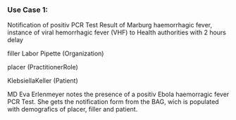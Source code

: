 ### Use Case 1:

Notification of positiv PCR Test Result of Marburg haemorrhagic fever, instance of viral hemorrhagic fever (VHF) to Health authorities with 2 hours delay

filler Labor Pipette (Organization)

placer (PractitionerRole)

KlebsiellaKeller (Patient)

MD Eva Erlenmeyer notes the presence of a positiv Ebola haemorragic fever PCR Test. She gets the notification form from the BAG, wich is populated with demografics of placer, filler and patient. 